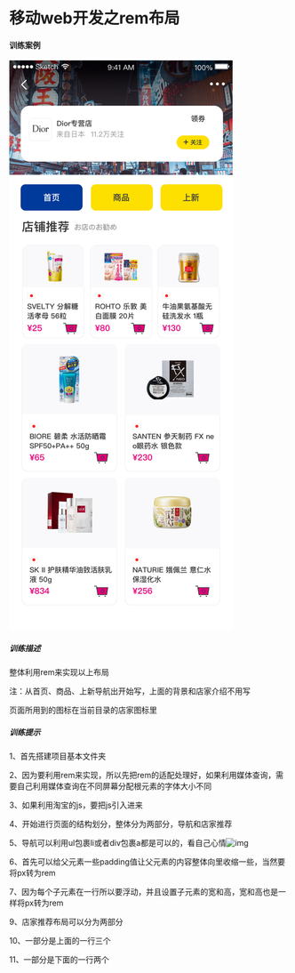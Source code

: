 # 移动web开发之rem布局

#### 训练案例

![](./img/1.png)

##### 训练描述

整体利用rem来实现以上布局  

注：从首页、商品、上新导航出开始写，上面的背景和店家介绍不用写

页面所用到的图标在当前目录的店家图标里

##### 训练提示

1、首先搭建项目基本文件夹

2、因为要利用rem来实现，所以先把rem的适配处理好，如果利用媒体查询，需要自己利用媒体查询在不同屏幕分配根元素的字体大小不同

3、如果利用淘宝的js，要把js引入进来

4、开始进行页面的结构划分，整体分为两部分，导航和店家推荐

5、导航可以利用ul包裹li或者div包裹a都是可以的，看自己心情![img](file:///C:\Users\刘福松\AppData\Local\Temp\SGPicFaceTpBq\10532\04A6AF1F.png)

6、首先可以给父元素一些padding值让父元素的内容整体向里收缩一些，当然要将px转为rem

7、因为每个子元素在一行所以要浮动，并且设置子元素的宽和高，宽和高也是一样将px转为rem

9、店家推荐布局可以分为两部分

10、一部分是上面的一行三个

11、一部分是下面的一行两个